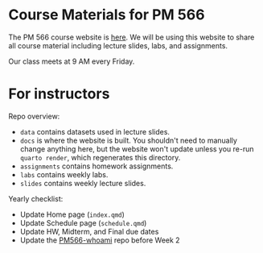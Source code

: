 
# Course Materials for PM 566

The PM 566 course website is
[here](https://USCbiostats.github.io/PM566). We will be using
this website to share all course material including lecture slides,
labs, and assignments.

Our class meets at 9 AM every Friday.


# For instructors

Repo overview:

 - `data` contains datasets used in lecture slides.
 - `docs` is where the website is built. You shouldn't need to manually change anything here, but the website won't update unless you re-run `quarto render`, which regenerates this directory.
 - `assignments` contains homework assignments.
 - `labs` contains weekly labs.
 - `slides` contains weekly lecture slides.
 
Yearly checklist:
 - Update Home page (`index.qmd`)
 - Update Schedule page (`schedule.qmd`)
 - Update HW, Midterm, and Final due dates
 - Update the [PM566-whoami](https://github.com/USCbiostats/PM566-whoami) repo before Week 2
 
 
